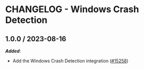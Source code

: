 # CHANGELOG - Windows Crash Detection

## 1.0.0 / 2023-08-16

***Added***:

* Add the Windows Crash Detection integration ([#15258](https://github.com/DataDog/integrations-core/pull/15258))
